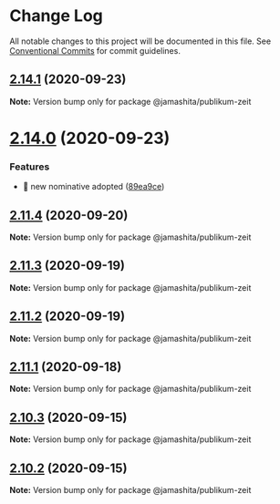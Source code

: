 # Change Log

All notable changes to this project will be documented in this file.
See [Conventional Commits](https://conventionalcommits.org) for commit guidelines.

## [2.14.1](https://github.com/jamashita/publikum/compare/v2.14.0...v2.14.1) (2020-09-23)

**Note:** Version bump only for package @jamashita/publikum-zeit





# [2.14.0](https://github.com/jamashita/publikum/compare/v2.11.4...v2.14.0) (2020-09-23)


### Features

* 🎸 new nominative adopted ([89ea9ce](https://github.com/jamashita/publikum/commit/89ea9ce6741355bb61b919dbb629c6938b8c8e56))





## [2.11.4](https://github.com/jamashita/publikum/compare/v2.11.3...v2.11.4) (2020-09-20)

**Note:** Version bump only for package @jamashita/publikum-zeit





## [2.11.3](https://github.com/jamashita/publikum/compare/v2.12.0...v2.11.3) (2020-09-19)

**Note:** Version bump only for package @jamashita/publikum-zeit





## [2.11.2](https://github.com/jamashita/publikum/compare/v2.12.0...v2.11.2) (2020-09-19)

**Note:** Version bump only for package @jamashita/publikum-zeit





## [2.11.1](https://github.com/jamashita/publikum.git/packages/zeit/compare/v2.11.0...v2.11.1) (2020-09-18)

**Note:** Version bump only for package @jamashita/publikum-zeit





## [2.10.3](https://github.com/jamashita/publikum.git/packages/zeit/compare/v2.10.2...v2.10.3) (2020-09-15)

**Note:** Version bump only for package @jamashita/publikum-zeit





## [2.10.2](https://github.com/jamashita/publikum.git/packages/zeit/compare/v2.10.1...v2.10.2) (2020-09-15)

**Note:** Version bump only for package @jamashita/publikum-zeit
